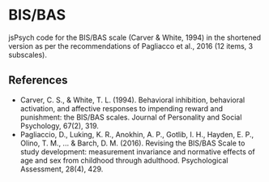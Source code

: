 # BIS/BAS

jsPsych code for the BIS/BAS scale (Carver & White, 1994) in the shortened version as per the recommendations of Pagliacco et al., 2016 (12 items, 3 subscales).

## References
- Carver, C. S., & White, T. L. (1994). Behavioral inhibition, behavioral activation, and affective responses to impending reward and punishment: the BIS/BAS scales. Journal of Personality and Social Psychology, 67(2), 319.
- Pagliaccio, D., Luking, K. R., Anokhin, A. P., Gotlib, I. H., Hayden, E. P., Olino, T. M., ... & Barch, D. M. (2016). Revising the BIS/BAS Scale to study development: measurement invariance and normative effects of age and sex from childhood through adulthood. Psychological Assessment, 28(4), 429.
